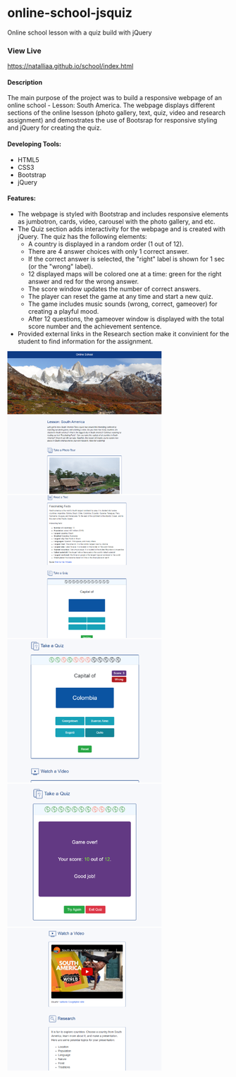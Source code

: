 # online-school-jsquiz
Online school lesson with a quiz build with jQuery

### View Live
<https://natalliaa.github.io/school/index.html>

<h4>Description</h4>
                            <p>The main purpose of the project was to build a responsive webpage of an online school - Lesson: South America. The webpage displays different sections of the online lsesson (photo gallery, text, quiz, video and research assignment) and demostrates the use of Bootsrap for responsive styling and jQuery for creating the quiz.</p> 
                            <h4>Developing Tools:</h4>
                            <ul>
                                <li>HTML5</li>
                                <li>CSS3</li>
                                <li>Bootstrap</li>
                                <li>jQuery</li>                   
                            </ul>
                            <h4>Features:</h4>
                            <ul>
                                <li>The webpage is styled with Bootstrap and includes  responsive elements as jumbotron, cards, video, carousel with the photo gallery, and etc.</li>
                                <li>The Quiz section adds interactivity for the webpage and is created with jQuery. The quiz has the following elements:
                                    <ul>
                                        <li> A country is displayed in a random order (1 out of 12).</li>
                                        <li>There are 4 answer choices with only 1 correct answer.</li>
                                        <li>If the correct answer is selected, the "right" label is shown for 1 sec (or the "wrong" label).</li>
                                        <li>12 displayed maps will be colored one at a time: green for the right answer and red for the wrong answer.</li>
                                        <li>The score window updates the number of correct answers.</li>                        
                                        <li>The player can reset the game at any time and start  a new quiz.</li>
                                        <li>The game includes music sounds (wrong, correct, gameover) for creating a playful mood.</li>
                                        <li>After 12 questions, the gameover window is displayed with the total score number and the achievement sentence.</li>
                                    </ul>                   
                                </li>
                                <li>Provided external links in the Research section make it convinient for the student to find information for the assignment.</li>
                            </ul>
<img src="screenshots/schoolscreen1.png" width="350px">
<img src="screenshots/schoolscreen2.png" width="350px">
<img src="screenshots/schoolscreen3.png" width="350px">
<img src="screenshots/schoolscreen4.png" width="350px">
<img src="screenshots/schoolscreen5.png" width="350px">
